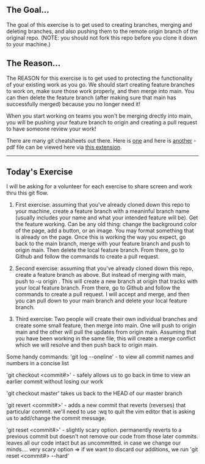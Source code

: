 ## The Goal...
The goal of this exercise is to get used to creating branches, merging and deleting branches, and also pushing them to the remote origin branch of the original repo. (NOTE: you should not fork this repo before you clone it down to your machine.) 

## The Reason...
The REASON for this exercise is to get used to protecting the functionality of your existing work as you go. We should start creating feature branches to work on, make sure those work properly, and then merge into main. You can then delete the feature branch (after making sure that main has successfully merged) because you no longer need it!

When you start working on teams you won't be merging drectly into main, you will be pushing your feature branch to origin and creating a pull request to have someone review your work!

There are many git cheatsheets out there. Here is [one](https://about.gitlab.com/images/press/git-cheat-sheet.pdf) and here is [another](./assets/git-essentials-cheatsheet.pdf) - pdf file can be viewed here via [this extension](https://marketplace.visualstudio.com/items?itemName=tomoki1207.pdf).

***
## Today's Exercise

I will be asking for a volunteer for each exercise to share screen and work thru this git flow.

1. First exercise: assuming that you've already cloned down this repo to your machine, create a feature branch with a meaninful branch name (usually includes your name and what your intended feature will be). Get the feature working. Can be any old thing: change the background color of the page, add a button, or an image. You may format something that is already on the page. Once this is working the way you expect, go back to the main branch, merge with your feature branch and push to origin main. Then delete the local feature branch. From there, go to Github and follow the commands to create a pull request.

2. Second exercise: assuming that you've already cloned down this repo, create a feature branch as above. But instead of merging with main, push to -u origin <feature-branch-name>. This will create a new branch at origin that tracks with your local feature branch. From there, go to Github and follow the commands to create a pull request. I will accept and merge, and then you can pull down to your main branch and delete your local feature branch.

3. Third exercise: Two people will create their own individual branches and create some small feature, then merge into main. One will push to origin main and the other will pull the updates from origin main. Assuming that you have been working in the same file, this will create a merge conflict which we will resolve and then push back to origin main.

Some handy commands: 
  'git log --oneline' - to view all commit names and numbers in a concise list

  'git checkout <commit#>' - safely allows us to go back in time to view an earlier commit without losing our work

  'git checkout master' takes us back to the HEAD of our master branch

  'git revert <commit#>' - adds a new commit that reverts (reverses) that particular commit. we'll need to use :wq to quit the vim editor that is asking us to add/change the commit message.

  'git reset <commit#>' - slightly scary option. permanently reverts to a previous commit but doesn't not remove our code from those later commits. leaves all our code intact but as uncommitted. in case we change our minds.... 
  very scary option => if we want to discard our additions, we run 'git reset <commit#> --hard'